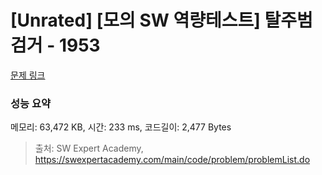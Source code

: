 # [Unrated] [모의 SW 역량테스트] 탈주범 검거 - 1953 

[문제 링크](https://swexpertacademy.com/main/code/problem/problemDetail.do?contestProbId=AV5PpLlKAQ4DFAUq) 

### 성능 요약

메모리: 63,472 KB, 시간: 233 ms, 코드길이: 2,477 Bytes



> 출처: SW Expert Academy, https://swexpertacademy.com/main/code/problem/problemList.do
